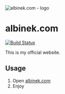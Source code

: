<img src="http://imgh.us/logo_234.svg" alt="albinek.com - logo">

# albinek.com

[![Build Status](https://travis-ci.org/albinekcom/albinekcom.github.io.svg?branch=master)](https://travis-ci.org/albinekcom/albinekcom.github.io)

This is my official website.

## Usage

1. Open [albinek.com](http://albinek.com)
2. Enjoy
